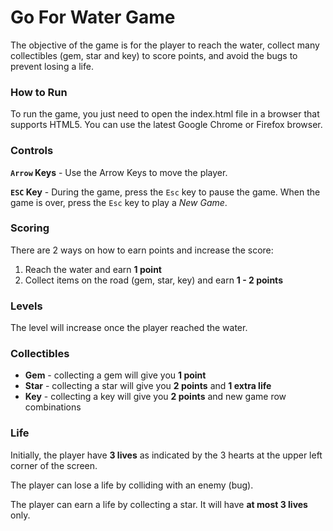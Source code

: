 Go For Water Game
=================

The objective of the game is for the player to reach the water, collect many collectibles (gem, star and key) to score points, and avoid the bugs to prevent losing a life.

### How to Run

To run the game, you just need to open the index.html file in a browser that supports HTML5. You can use the latest Google Chrome or Firefox browser.

### Controls

**`Arrow` Keys** -
Use the Arrow Keys to move the player.

**`ESC` Key** -
During the game, press the `Esc` key to pause the game. When the game is over, press the `Esc` key to play a *New Game*.

### Scoring
There are 2 ways on how to earn points and increase the score:
 1. Reach the water and earn **1 point**
 2. Collect items on the road (gem, star, key) and earn **1 - 2 points**

### Levels
The level will increase once the player reached the water.

### Collectibles
 * **Gem** - collecting a gem will give you **1 point**
 * **Star** - collecting a star will give you **2 points** and **1 extra life**
 * **Key** - collecting a key will give you **2 points** and new game row combinations

### Life
Initially, the player have **3 lives** as indicated by the 3 hearts at the upper left corner of the screen.

The player can lose a life by colliding with an enemy (bug).

The player can earn a life by collecting a star. It will have **at most 3 lives** only.